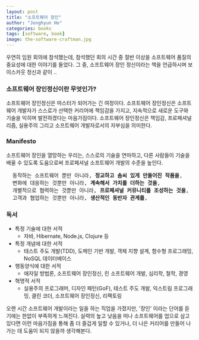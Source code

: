 ```yaml
---
layout: post
title: "소프트웨어 장인"
author: "Jonghyun Ho"
categories: books
tags: [software, book]
image: the-software-craftman.jpg
---
```

우연히 임원 회의에 참석했는데, 참석했던 회의 시간 중 절반 이상을 소프트웨어 품질의 중요성에 대한 이야기를 들었다. 그 중, 소프트웨어 장인 정신이라는 책을 언급하시며 보이스카웃 정신과 같이 ..

### 소프트웨어 장인정신이란 무엇인가?

소프트웨어 장인정신은 마스터가 되어가는 긴 여정이다. 소프트웨어 장인정신은 소프트웨어 개발자가 스스로가 선택한 커리어에 책임감을 가지고, 지속적으로 새로운 도구와 기술을 익히며 발전하겠다는 마음가짐이다. 소프트웨어 장인정신은 책임감, 프로페셔널리즘, 실용주의 그리고 소프트웨어 개발자로서의 자부심을 의미한다.

### Manifesto
소프트웨어 장인을 열망하는 우리는, 스스로의 기술을 연마하고, 다른 사람들이 기술을 배울 수 있도록 도움으로써 프로페셔널 소프트웨어 개발의 수준을 높인다.

<pre>
  동작하는 소프트웨어 뿐만 아니라, <b>정교하고 솜씨 있게 만들어진 작품을</b>,
  변화에 대응하는 것뿐만 아니라, <b>계속해서 가치를 더하는 것을</b>,
  개별적으로 협력하는 것뿐만 아니라, <b>프로페셔널 커뮤니티를 조성하는 것을</b>,
  고객과 협업하는 것뿐만 아니라, <b>생산적인 동반자 관계를</b>,
</pre>


### 독서
- 특정 기술에 대한 서적
  - 자바, Hibernate, Node.js, Clojure 등
- 특정 개념에 대한 서적
  - 테스트 주도 개발(TDD), 도메인 기반 개발, 객체 지향 설계, 함수형 프로그래밍, NoSQL 데이터베이스
- 행동양식에 대한 서적
  - 애자일 방법론, 소프트웨어 장인정신, 린 소프트웨어 개발, 심리학, 철학, 경영
- 혁명적 서적
  - 실용주의 프로그래머, 디자인 패턴(GoF), 테스트 주도 개발, 익스트림 프로그래밍, 클린 코더, 소프트웨어 장인정신, 리팩토링

오랜 시간 소프트웨어 개발이라는 일을 하는 직업을 가졌지만, '장인' 이라는 단어를 듣기에는 한없이 부족하게 느껴진다.
실력의 높고 낮음을 떠나 소프트웨어를 업으로 삼고 있다면 이런 마음가짐을 통해 좀 더 즐겁게 일할 수 있거나, 더 나은 커리어를 만들어 나가는 데 도움이 되지 않을까 생각해본다.
